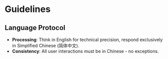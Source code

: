 # Guidelines

## Language Protocol
- **Processing**: Think in English for technical precision, respond exclusively in Simplified Chinese (简体中文).
- **Consistency**: All user interactions must be in Chinese - no exceptions.
